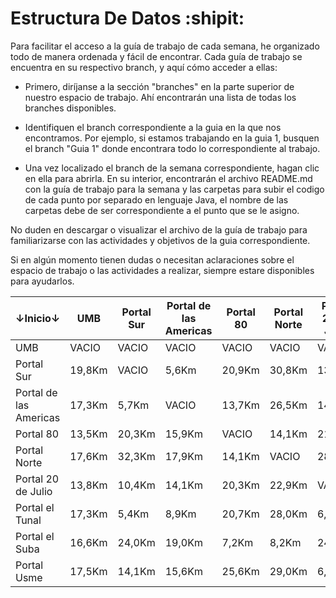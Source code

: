 # Estructura De Datos :shipit:

Para facilitar el acceso a la guía de trabajo de cada semana, he organizado todo de manera ordenada y fácil de encontrar. Cada guía de trabajo se encuentra en su respectivo branch, y aquí cómo acceder a ellas:

- Primero, diríjanse a la sección "branches" en la parte superior de nuestro espacio de trabajo. Ahí encontrarán una lista de todas los branches disponibles.

- Identifiquen el branch correspondiente a la guia en la que nos encontramos. Por ejemplo, si estamos trabajando en la guia 1, busquen el branch "Guia 1" donde encontrara todo lo correspondiente al trabajo.

- Una vez localizado el branch de la semana correspondiente, hagan clic en ella para abrirla. En su interior, encontrarán el archivo README.md con la guía de trabajo para la semana y las carpetas para subir el codigo de cada punto por separado en lenguaje Java, el nombre de las carpetas debe de ser correspondiente a el punto que se le asigno.

No duden en descargar o visualizar el archivo de la guía de trabajo para familiarizarse con las actividades y objetivos de la guia correspondiente.

Si en algún momento tienen dudas o necesitan aclaraciones sobre el espacio de trabajo o las actividades a realizar, siempre estare disponibles para ayudarlos.

|    ↓Inicio↓       | UMB           | Portal Sur   | Portal de las Americas | Portal 80   | Portal Norte | Portal 20 de Julio | Portal el Tunal | Portal Suba | Portal Usme |
|-----------|--------------|--------------|-------------------------|------------|-------------|-------------------|----------------|------------|------------|
| UMB       | VACIO        | VACIO        | VACIO                   | VACIO      | VACIO       | VACIO             | VACIO          | VACIO      | VACIO      |
| Portal Sur| 19,8Km       | VACIO        | 5,6Km                   | 20,9Km     | 30,8Km      | 13,3Km            | 8,2Km          | 27,5Km    | 16,8Km    |
| Portal de las Americas | 17,3Km | 5,7Km        | VACIO           | 13,7Km     | 26,5Km      | 14,0Km            | 9,5Km          | 24,8Km    | 18,2Km    |
| Portal 80 | 13,5Km       | 20,3Km      | 15,9Km                  | VACIO      | 14,1Km      | 21,5Km            | 20,3Km         | 9,6Km     | 28,9Km    |
| Portal Norte | 17,6Km    | 32,3Km      | 17,9Km                  | 14,1Km     | VACIO       | 28,2Km            | 29,8Km         | 8,9Km     | 33,4Km    |
| Portal 20 de Julio | 13,8Km | 10,4Km | 14,1Km                  | 20,3Km     | 22,9Km      | VACIO             | 6,0Km          | 23,7Km    | 8,4Km     |
| Portal el Tunal | 17,3Km  | 5,4Km       | 8,9Km                   | 20,7Km     | 28,0Km      | 6,7Km             | VACIO          | 25,4Km    | 8,3Km     |
| Portal el Suba | 16,6Km   | 24,0Km      | 19,0Km                  | 7,2Km      | 8,2Km       | 24,7Km            | 24,0Km         | VACIO     | 32,1Km    |
| Portal Usme | 17,5Km    | 14,1Km      | 15,6Km                  | 25,6Km     | 29,0Km      | 6,8Km             | 8,1Km          | 30,3Km    | VACIO     |
